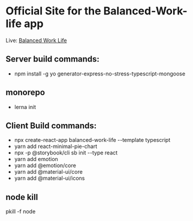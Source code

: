 # Official Site for the Balanced-Work-life app

Live: [Balanced Work Life](https://balanced-work-life.herokuapp.com)


## Server build commands:
- npm install -g yo generator-express-no-stress-typescript-mongoose

## monorepo
 - lerna init
## Client Build commands:
- npx create-react-app balanced-work-life --template typescript
- yarn add react-minimal-pie-chart
- npx -p @storybook/cli sb init --type react 
- yarn add emotion
- yarn add @emotion/core
- yarn add @material-ui/core
- yarn add @material-ui/icons



## node kill
pkill -f node

